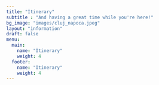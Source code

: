 ```yaml
---
title: "Itinerary"
subtitle : "And having a great time while you're here!"
bg_image: "images/cluj_napoca.jpeg"
layout: "information"
draft: false
menu:
  main:
    name: "Itinerary"
    weight: 4
  footer:
    name: "Itinerary"
    weight: 4
---
```

